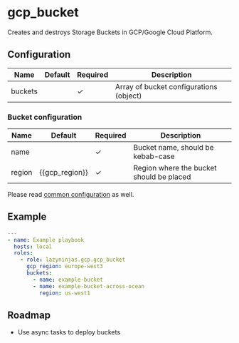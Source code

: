 # gcp_bucket

Creates and destroys Storage Buckets in GCP/Google Cloud Platform.

## Configuration

| Name    | Default | Required | Description                             |
|---------|---------|----------|-----------------------------------------|
| buckets |         | ✓        | Array of bucket configurations (object) |

### Bucket configuration

| Name    | Default        | Required | Description                              |
|---------|----------------|----------|------------------------------------------|
| name    |                | ✓        | Bucket name, should be kebab-case        |
| region  | {{gcp_region}} | ✓        | Region where the bucket should be placed |

Please read [common configuration](../../README.md#Common+Configuration) as well.

## Example

```YAML
---
- name: Example playbook
  hosts: local
  roles:
    - role: lazyninjas.gcp.gcp_bucket
      gcp_region: europe-west3
      buckets:
        - name: example-bucket
        - name: example-bucket-across-ocean
          region: us-west1
```

## Roadmap

* Use async tasks to deploy buckets
